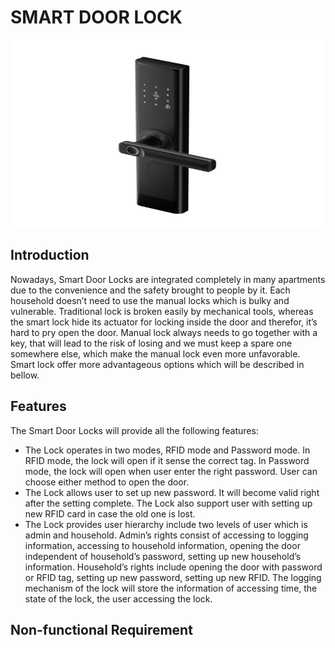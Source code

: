 # SMART DOOR LOCK
<img src = "smart_door_lock.png" alt = "smart_door_lock" width = "500" height = "300">

## Introduction
Nowadays, Smart Door Locks are integrated completely in many apartments due to the convenience and the safety brought to people by it. Each household doesn’t need to use the manual locks which is bulky and vulnerable. Traditional lock is broken easily by mechanical tools, whereas the smart lock hide its actuator for locking inside the door and therefor, it’s hard to pry open the door. Manual lock always needs to go together with a key, that will lead to the risk of losing and we must keep a spare one somewhere else, which make the manual lock even more unfavorable. Smart lock offer more advantageous options which will be described in bellow.

## Features 

The Smart Door Locks will provide all the following features:
- The Lock operates in two modes, RFID mode and Password mode. In RFID mode, the lock will open if it sense the correct tag. In Password mode, the lock will open when user enter the right password. User can choose either method to open the door.
- The Lock allows user to set up new password. It will become valid right after the setting complete. The Lock also support user with setting up new RFID card in case the old one is lost.
- The Lock provides user hierarchy include two levels of user which is admin and household. Admin’s rights consist of accessing to logging information, accessing to household information, opening the door independent of household’s password, setting up new household’s information. Household’s rights include opening the door with password or RFID tag, setting up new password, setting up new RFID. The logging mechanism of the lock will store the information of accessing time, the state of the lock, the user accessing the lock.

## Non-functional Requirement

